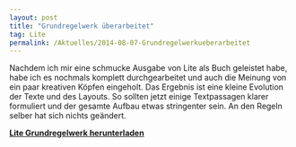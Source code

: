 ```yaml
---
layout: post
title: "Grundregelwerk überarbeitet"
tag: Lite
permalink: /Aktuelles/2014-08-07-Grundregelwerkueberarbeitet
---
```


Nachdem ich mir eine schmucke Ausgabe von Lite als Buch geleistet habe, habe ich es nochmals komplett durchgearbeitet und auch die Meinung von ein paar kreativen Köpfen eingeholt. Das Ergebnis ist eine kleine Evolution der Texte und des Layouts. So sollten jetzt einige Textpassagen klarer formuliert und der gesamte Aufbau etwas stringenter sein. An den Regeln selber hat sich nichts geändert.

**[Lite Grundregelwerk herunterladen](https://lite.jcgames.de/Publikationen/)**

